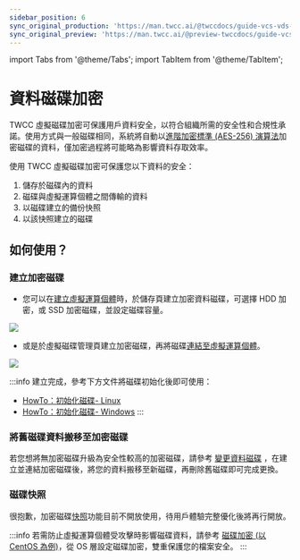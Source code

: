 ```yaml
---
sidebar_position: 6
sync_original_production: 'https://man.twcc.ai/@twccdocs/guide-vcs-vds-encryption-zh' 
sync_original_preview: 'https://man.twcc.ai/@preview-twccdocs/guide-vcs-vds-encryption-zh' 
---
```


import Tabs from '@theme/Tabs';
import TabItem from '@theme/TabItem';

# 資料磁碟加密

TWCC 虛擬磁碟加密可保護用戶資料安全，以符合組織所需的安全性和合規性承諾。使用方式與一般磁碟相同，系統將自動以[進階加密標準 (AES-256) 演算法](https://zh.wikipedia.org/wiki/%E9%AB%98%E7%BA%A7%E5%8A%A0%E5%AF%86%E6%A0%87%E5%87%86)加密磁碟的資料，僅加密過程將可能略為影響資料存取效率。

使用 TWCC 虛擬磁碟加密可保護您以下資料的安全：

1. 儲存於磁碟內的資料
2. 磁碟與虛擬運算個體之間傳輸的資料
3. 以磁碟建立的備份快照
4. 以該快照建立的磁碟

## 如何使用？

### 建立加密磁碟

- 您可以在[建立虛擬運算個體](https://man.twcc.ai/@twccdocs/guide-vcs-create-zh)時，於儲存頁建立加密資料磁碟，可選擇 HDD 加密，或 SSD 加密磁碟，並設定磁碟容量。

![](https://cos.twcc.ai/SYS-MANUAL/uploads/upload_cf9fc17017c6637a459907a36a787297.png)
  
- 或是於虛擬磁碟管理頁建立加密磁碟，再將磁碟[連結至虛擬運算個體](https://man.twcc.ai/@twccdocs/guide-vcs-vds-manage-disk-zh#%E9%80%A3%E7%B5%90%E8%87%B3%E8%99%9B%E6%93%AC%E9%81%8B%E7%AE%97%E5%80%8B%E9%AB%94)。

![](https://cos.twcc.ai/SYS-MANUAL/uploads/upload_71e884dbfb16fc5c694c477d0847b305.png)


:::info
建立完成，參考下方文件將磁碟初始化後即可使用：
- [<ins>HowTo：初始化磁碟- Linux</ins>](https://man.twcc.ai/@twccdocs/howto-bss-init-vol-linux-zh)
- [<ins>HowTo：初始化磁碟- Windows</ins>](https://man.twcc.ai/@twccdocs/howto-bss-init-vol-windows-zh)
:::

### 將舊磁碟資料搬移至加密磁碟

若您想將無加密磁碟升級為安全性較高的加密磁碟，請參考 [變更資料磁碟](https://man.twcc.ai/@twccdocs/doc-vcs-main-zh/https%3A%2F%2Fman.twcc.ai%2F%40twccdocs%2Fhowto-bss-replace-data-vol-zh) ，在建立並連結加密磁碟後，將您的資料搬移至新磁碟，再刪除舊磁碟即可完成更換。

### 磁碟快照

很抱歉，加密磁碟[快照](https://man.twcc.ai/@twccdocs/guide-vcs-vds-disk-snapshot-zh)功能目前不開放使用，待用戶體驗完整優化後將再行開放。


:::info
若需防止虛擬運算個體受攻擊時影響磁碟資料，請參考 [<ins>磁碟加密 (以 CentOS 為例)</ins>](https://drive.google.com/file/d/1A6gdyL0lUMauygwM9cLtgU8GwbRpK36s/view)，從 OS 層設定磁碟加密，雙重保護您的檔案安全。
:::